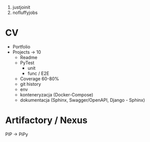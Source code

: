 1. justjoinit
2. nofluffyjobs

# CV
- Portfolio
- Projects -> 10
    - Readme
    - PyTest
      - unit
      - func / E2E
    - Coverage 60-80%
    - git history
    - env
    - konteneryzacja (Docker-Compose)
    - dokumentacja (Sphinx, Swagger/OpenAPI, Django - Sphinx)

# Artifactory / Nexus

PIP -> PiPy


